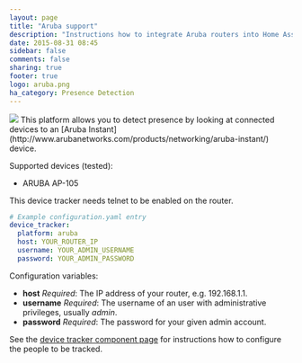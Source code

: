 ```yaml
---
layout: page
title: "Aruba support"
description: "Instructions how to integrate Aruba routers into Home Assistant."
date: 2015-08-31 08:45
sidebar: false
comments: false
sharing: true
footer: true
logo: aruba.png
ha_category: Presence Detection
---
```


<img src='/images/supported_brands/aruba.png' class='brand pull-right' />
This platform allows you to detect presence by looking at connected devices to an [Aruba Instant](http://www.arubanetworks.com/products/networking/aruba-instant/) device.

Supported devices (tested):

- ARUBA AP-105

<p class='note warning'>
This device tracker needs telnet to be enabled on the router.
</p>

```yaml
# Example configuration.yaml entry
device_tracker:
  platform: aruba
  host: YOUR_ROUTER_IP
  username: YOUR_ADMIN_USERNAME
  password: YOUR_ADMIN_PASSWORD
```

Configuration variables:

- **host** *Required*: The IP address of your router, e.g. 192.168.1.1.
- **username** *Required*: The username of an user with administrative privileges, usually *admin*.
- **password** *Required*: The password for your given admin account.

See the [device tracker component page](/components/device_tracker.html) for instructions how to configure the people to be tracked.

